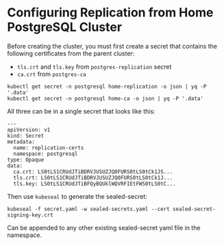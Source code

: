 # Configuring Replication from Home PostgreSQL Cluster
Before creating the cluster, you must first create a secret that contains the following certificates from the parent cluster:
- ```tls.crt``` and ```tls.key``` from ```postgres-replication``` secret
- ```ca.crt``` from ```postgres-ca```

```
kubectl get secret -n postgresql home-replication -o json | yq -P '.data'
kubectl get secret -n postgresql home-ca -o json | yq -P '.data'
```


All three can be in a single secret that looks like this:
```
---
apiVersion: v1
kind: Secret
metadata:
  name: replication-certs
  namespace: postgresql
type: Opaque
data:
  ca.crt: LS0tLS1CRUdJTiBDRVJUSUZJQ0FURS0tLS0tCk1JS...
  tls.crt: LS0tLS1CRUdJTiBDRVJUSUZJQ0FURS0tLS0tCk1J...
  tls.key: LS0tLS1CRUdJTiBFQyBQUklWQVRFIEtFWS0tLS0tC...
```
Then use ```kubeseal``` to generate the sealed-secret:
```
kubeseal -f secret.yaml -w sealed-secrets.yaml --cert sealed-secret-signing-key.crt
```
Can be appended to any other existing sealed-secret yaml file in the namespace.